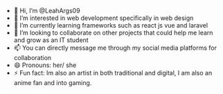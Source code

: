 - 👋 Hi, I’m @LeahArgs09
- 👀 I’m interested in web development specifically in web design
- 🌱 I’m currently learning frameworks such as react js vue and laravel
- 💞️ I’m looking to collaborate on other projects that could help me learn and grow as an IT student 
- 📫 You can directly message me through my social media platforms for collaboration 
- 😄 Pronouns: her/ she
- ⚡ Fun fact: Im also an artist in both traditional and digital, I am also an anime fan and into gaming.

<!---
LeahArgs09/LeahArgs09 is a ✨ special ✨ repository because its `README.md` (this file) appears on your GitHub profile.
You can click the Preview link to take a look at your changes.
--->
